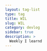 ```yaml
---
layout: tag-list
type: tag
title: WIL
slug: WIL
category: devlog
sidebar: true
description: >
  Weekly I learnd
---
```

